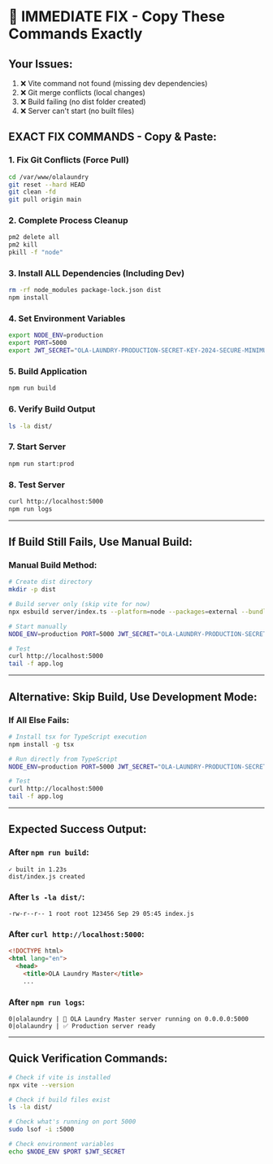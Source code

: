 # 🚨 IMMEDIATE FIX - Copy These Commands Exactly

## **Your Issues:**
1. ❌ Vite command not found (missing dev dependencies)
2. ❌ Git merge conflicts (local changes)
3. ❌ Build failing (no dist folder created)
4. ❌ Server can't start (no built files)

## **EXACT FIX COMMANDS - Copy & Paste:**

### **1. Fix Git Conflicts (Force Pull)**
```bash
cd /var/www/olalaundry
git reset --hard HEAD
git clean -fd
git pull origin main
```

### **2. Complete Process Cleanup**
```bash
pm2 delete all
pm2 kill
pkill -f "node"
```

### **3. Install ALL Dependencies (Including Dev)**
```bash
rm -rf node_modules package-lock.json dist
npm install
```

### **4. Set Environment Variables**
```bash
export NODE_ENV=production
export PORT=5000
export JWT_SECRET="OLA-LAUNDRY-PRODUCTION-SECRET-KEY-2024-SECURE-MINIMUM-32-CHARACTERS"
```

### **5. Build Application**
```bash
npm run build
```

### **6. Verify Build Output**
```bash
ls -la dist/
```

### **7. Start Server**
```bash
npm run start:prod
```

### **8. Test Server**
```bash
curl http://localhost:5000
npm run logs
```

---

## **If Build Still Fails, Use Manual Build:**

### **Manual Build Method:**
```bash
# Create dist directory
mkdir -p dist

# Build server only (skip vite for now)
npx esbuild server/index.ts --platform=node --packages=external --bundle --format=esm --outdir=dist

# Start manually
NODE_ENV=production PORT=5000 JWT_SECRET="OLA-LAUNDRY-PRODUCTION-SECRET-KEY-2024-SECURE-MINIMUM-32-CHARACTERS" nohup node dist/index.js > app.log 2>&1 &

# Test
curl http://localhost:5000
tail -f app.log
```

---

## **Alternative: Skip Build, Use Development Mode:**

### **If All Else Fails:**
```bash
# Install tsx for TypeScript execution
npm install -g tsx

# Run directly from TypeScript
NODE_ENV=production PORT=5000 JWT_SECRET="OLA-LAUNDRY-PRODUCTION-SECRET-KEY-2024-SECURE-MINIMUM-32-CHARACTERS" nohup tsx server/index.ts > app.log 2>&1 &

# Test
curl http://localhost:5000
tail -f app.log
```

---

## **Expected Success Output:**

### **After `npm run build`:**
```
✓ built in 1.23s
dist/index.js created
```

### **After `ls -la dist/`:**
```
-rw-r--r-- 1 root root 123456 Sep 29 05:45 index.js
```

### **After `curl http://localhost:5000`:**
```html
<!DOCTYPE html>
<html lang="en">
  <head>
    <title>OLA Laundry Master</title>
    ...
```

### **After `npm run logs`:**
```
0|olalaundry | 🚀 OLA Laundry Master server running on 0.0.0.0:5000
0|olalaundry | ✅ Production server ready
```

---

## **Quick Verification Commands:**
```bash
# Check if vite is installed
npx vite --version

# Check if build files exist
ls -la dist/

# Check what's running on port 5000
sudo lsof -i :5000

# Check environment variables
echo $NODE_ENV $PORT $JWT_SECRET
```